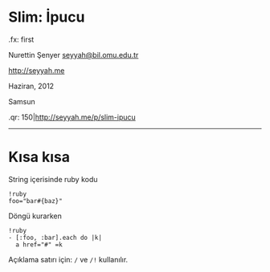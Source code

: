 # Slim: İpucu

.fx: first

Nurettin Şenyer <seyyah@bil.omu.edu.tr>

http://seyyah.me

Haziran, 2012

Samsun

.qr: 150|http://seyyah.me/p/slim-ipucu

---

# Kısa kısa

String içerisinde ruby kodu

	!ruby
	foo="bar#{baz}"

Döngü kurarken

	!ruby
	- [:foo, :bar].each do |k|
	  a href="#" =k

Açıklama satırı için: `/` ve `/!` kullanılır.
